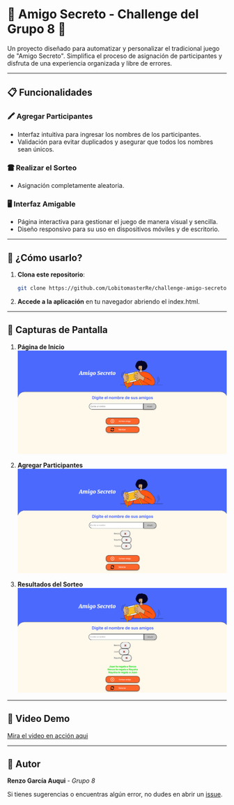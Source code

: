 # 🎁 Amigo Secreto - Challenge del Grupo 8 🎉

Un proyecto diseñado para automatizar y personalizar el tradicional juego de "Amigo Secreto". Simplifica el proceso de asignación de participantes y disfruta de una experiencia organizada y libre de errores.

---

## 📋 Funcionalidades

### 🖍 Agregar Participantes

- Interfaz intuitiva para ingresar los nombres de los participantes.
- Validación para evitar duplicados y asegurar que todos los nombres sean únicos.

### 🖀️ Realizar el Sorteo

- Asignación completamente aleatoria.

### 🖥️ Interfaz Amigable

- Página interactiva para gestionar el juego de manera visual y sencilla.
- Diseño responsivo para su uso en dispositivos móviles y de escritorio.

---

## 🚀 ¿Cómo usarlo?

1. **Clona este repositorio**:

   ```bash
   git clone https://github.com/LobitomasterRe/challenge-amigo-secreto.git
   ```

2. **Accede a la aplicación** en tu navegador abriendo el index.html.

---

## 📸 Capturas de Pantalla

1. **Página de Inicio**
   ![Captura de pantalla de la página de inicio](assets/inicio.png)

2. **Agregar Participantes**
   ![Captura de pantalla del formulario](assets/agregando.png)

3. **Resultados del Sorteo**
   ![Captura de pantalla de los resultados](assets/sorteo.png)

---

## 🎥 Video Demo

[Mira el video en acción aqui](enlace-a-tu-video)

---

## 👤 Autor

**Renzo García Auqui** - _Grupo 8_

Si tienes sugerencias o encuentras algún error, no dudes en abrir un [issue](https://github.com/LobitomasterRe/challenge-amigo-secreto/issues).
